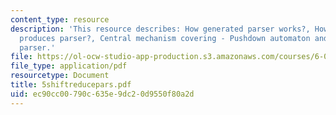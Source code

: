 ```yaml
---
content_type: resource
description: 'This resource describes: How generated parser works?, How parser generator
  produces parser?, Central mechanism covering - Pushdown automaton and Shift-reduce
  parser.'
file: https://ol-ocw-studio-app-production.s3.amazonaws.com/courses/6-035-computer-language-engineering-sma-5502-fall-2005/ec90cc00790c635e9dc20d9550f80a2d_5shiftreducepars.pdf
file_type: application/pdf
resourcetype: Document
title: 5shiftreducepars.pdf
uid: ec90cc00-790c-635e-9dc2-0d9550f80a2d
---
```

